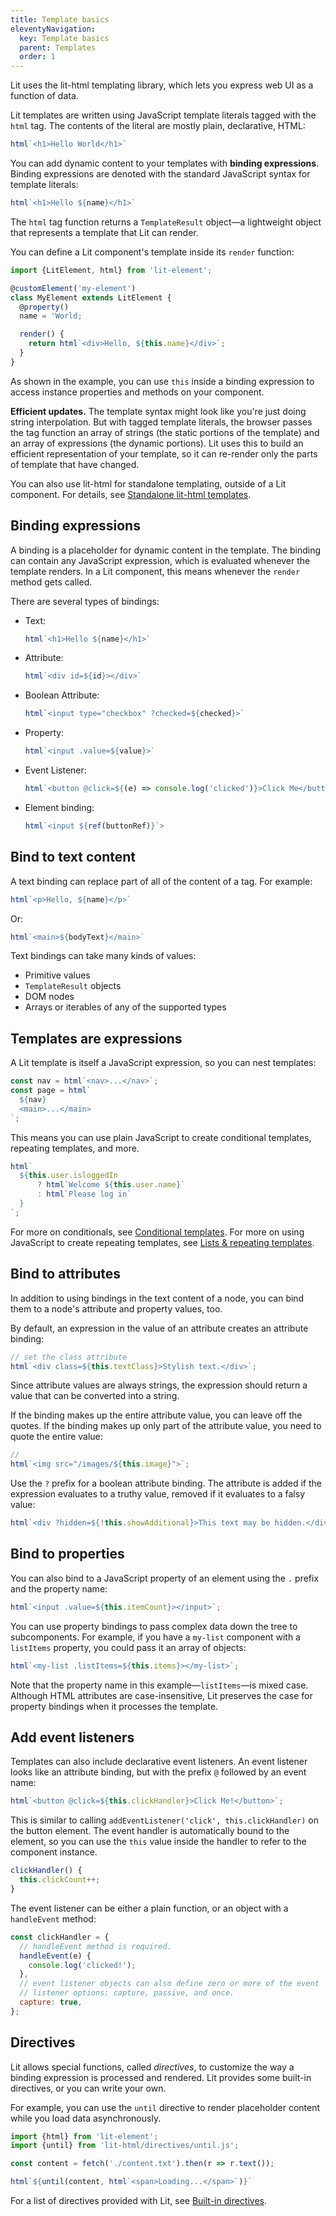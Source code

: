 ```yaml
---
title: Template basics
eleventyNavigation:
  key: Template basics
  parent: Templates
  order: 1
---
```


Lit uses the lit-html templating library, which lets you express web UI as a function of data. 

Lit templates are written using JavaScript template literals tagged with the `html` tag. The contents of the literal are mostly plain, declarative, HTML:

```js
html`<h1>Hello World</h1>`
```

You can add dynamic content to your templates with **binding expressions**. Binding expressions are denoted with the standard JavaScript syntax for template literals:

```js
html`<h1>Hello ${name}</h1>`
```

The `html` tag function returns a `TemplateResult` object—a lightweight object that represents a template that Lit can render. 

You can define a Lit component's template inside its `render` function:

```js
import {LitElement, html} from 'lit-element';

@customElement('my-element')
class MyElement extends LitElement {
  @property()
  name = 'World;

  render() {
    return html`<div>Hello, ${this.name}</div>`;
  }
}
```

As shown in the example, you can use `this` inside a binding expression to access instance properties and methods on your component.

<div class="alert alert-info">

**Efficient updates.** The template syntax might look like you're just doing string interpolation. But with tagged template literals, the browser passes the tag function an array of strings (the static portions of the template) and an array of expressions (the dynamic portions). Lit uses this to build an efficient representation of your template, so it can re-render only the parts of template that have changed.

</div>

You can also use lit-html for standalone templating, outside of a Lit component. For details, see [Standalone lit-html templates](/guides/libraries/standalone-templates).


## Binding expressions

A binding is a placeholder for dynamic content in the template. The binding can contain any JavaScript expression, which is evaluated whenever the template renders. In a Lit component, this means whenever the `render` method gets called.

There are several types of bindings:

  * Text:

    ```js
    html`<h1>Hello ${name}</h1>`
    ```

  * Attribute:

    ```js
    html`<div id=${id}></div>`
    ```

  * Boolean Attribute:

    ```js
    html`<input type="checkbox" ?checked=${checked}>`
    ```

  * Property:

    ```js
    html`<input .value=${value}>`
    ```

  * Event Listener:

    ```js
    html`<button @click=${(e) => console.log('clicked')}>Click Me</button>`
    ```

  * Element binding:
    ```js
    html`<input ${ref(buttonRef)}`>
    ```

## Bind to text content

A text binding can replace part of all of the content of a tag. For example:

```js
html`<p>Hello, ${name}</p>`
```

Or:

```js
html`<main>${bodyText}</main>`
```

Text bindings can take many kinds of values: 

* Primitive values
* `TemplateResult` objects
* DOM nodes
* Arrays or iterables of any of the supported types


## Templates are expressions

A Lit template is itself a JavaScript expression, so you can nest templates: 

```js
const nav = html`<nav>...</nav>`;
const page = html`
  ${nav}
  <main>...</main>
`;
```

This means you can use plain JavaScript to create conditional templates, repeating templates, and more.

```js
html`
  ${this.user.isloggedIn
      ? html`Welcome ${this.user.name}`
      : html`Please log in`
  }
`;
```

For more on conditionals, see [Conditional templates](conditionals). For more on using JavaScript to create repeating templates, see [Lists & repeating templates](lists).

## Bind to attributes 

In addition to using bindings in the text content of a node, you can bind them to a node's attribute and property values, too.

By default, an expression in the value of an attribute creates an attribute binding:

```js
// set the class attribute
html`<div class=${this.textClass}>Stylish text.</div>`;
```

Since attribute values are always strings, the expression should return a value that can be converted into a string.

If the binding makes up the entire attribute value, you can leave off the quotes. If the binding makes up only part of the attribute value, you need to quote the entire value:

```js
//
html`<img src="/images/${this.image}">`;
```

Use the `?` prefix for a boolean attribute binding. The attribute is added if the expression evaluates to a truthy value, removed if it evaluates to a falsy value:

```js
html`<div ?hidden=${!this.showAdditional}>This text may be hidden.</div>`;
```

## Bind to properties

You can also bind to a JavaScript property of an element using the `.` prefix and the property name:

```js
html`<input .value=${this.itemCount}></input>`;
```

You can use property bindings to pass complex data down the tree to subcomponents. For example, if you have a `my-list` component with a `listItems` property, you could pass it an array of objects:

```js
html`<my-list .listItems=${this.items}></my-list>`;
```

Note that the property name in this example—`listItems`—is mixed case. Although HTML attributes are case-insensitive, Lit preserves the case for property bindings when it processes the template.

## Add event listeners

Templates can also include declarative event listeners. An event listener looks like an attribute binding, but with the prefix `@` followed by an event name:

```js
html`<button @click=${this.clickHandler}>Click Me!</button>`;
```

This is similar to calling `addEventListener('click', this.clickHandler)` on the button element. The event handler is automatically bound to the element, so you can use the `this` value inside the handler to refer to the component instance.

```js
clickHandler() {
  this.clickCount++;
}
```

The event listener can be either a plain function, or an object with a `handleEvent` method:

```js
const clickHandler = {
  // handleEvent method is required.
  handleEvent(e) { 
    console.log('clicked!');
  },
  // event listener objects can also define zero or more of the event 
  // listener options: capture, passive, and once.
  capture: true,
};
```

## Directives

Lit allows special functions, called _directives_, to customize the way a binding expression is processed and rendered. Lit provides some built-in directives, or you can write your own.

For example, you can use the `until` directive to render placeholder content while you load data asynchronously. 

```js
import {html} from 'lit-element';
import {until} from 'lit-html/directives/until.js';

const content = fetch('./content.txt').then(r => r.text());

html`${until(content, html`<span>Loading...</span>`)}`
```

For a list of directives provided with Lit, see [Built-in directives](directives). 
